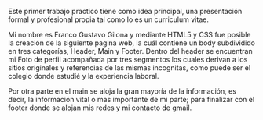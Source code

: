 <!--Resolucion de pantalla 1680 x 1050. Escala al 100%. -->

Este primer trabajo practico tiene como idea principal, una presentación formal y profesional propia
tal como lo es un curriculum vitae.

Mi nombre es Franco Gustavo Gilona y mediante HTML5 y CSS fue posible la creación de la siguiente
pagina web, la cuál contiene un body subdividido en tres categorías, Header, Main y Footer.
Dentro del header se encuentran mi Foto de perfil acompañada por tres segmentos los cuales
derivan a los sitios originales y referencias de las mismas incognitas, como puede ser el 
colegio donde estudié y la experiencia laboral.

Por otra parte en el main se aloja la gran mayoría de la información, es decir, la información
vital o mas importante de mi parte; para finalizar con el footer donde se alojan mis redes
y mi contacto de gmail.
